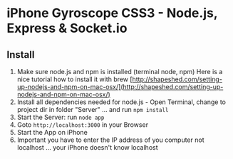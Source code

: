 iPhone Gyroscope CSS3 - Node.js, Express & Socket.io
===========================================================


Install
-----------------------------------------------------------

1.	Make sure node.js and npm is installed (terminal node, npm)
	Here is a nice tutorial how to install it with brew 
   	[http://shapeshed.com/setting-up-nodejs-and-npm-on-mac-osx/](http://shapeshed.com/setting-up-nodejs-and-npm-on-mac-osx/)
2. 	Install all dependencies needed for node.js - 
	Open Terminal, change to project dir in folder "Server" … and run `npm install`
3. 	Start the Server: run `node app`
4. 	Goto `http://localhost:3000` in your Browser
5. 	Start the App on iPhone
6. 	Important you have to enter the IP address of you computer not localhost … your iPhone doesn't know localhost